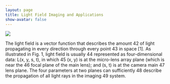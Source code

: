 ```yaml
---
layout: page
title: Light Field Imaging and Applications
show-avatar: false
---
```


<p>
  <img src="hotndy.github.io/projects/LFCS/opticalDiagram.jpg" \>
</p>

The light field is a vector function that describes the amount 42 of light propagating in every direction through every point 43 in space [1]. As illustrated in Fig. 1, light field is usually 44 represented as four-dimensional data: L(x, y, s, t), in which 45 (x, y) is at the micro-lens array plane (which is near the 46 focal plane of the main lens); and (s, t) is at the camera main 47 lens plane. The four parameters at two planes can sufficiently 48 describe the propagation of all light rays in the imaging 49 system.
